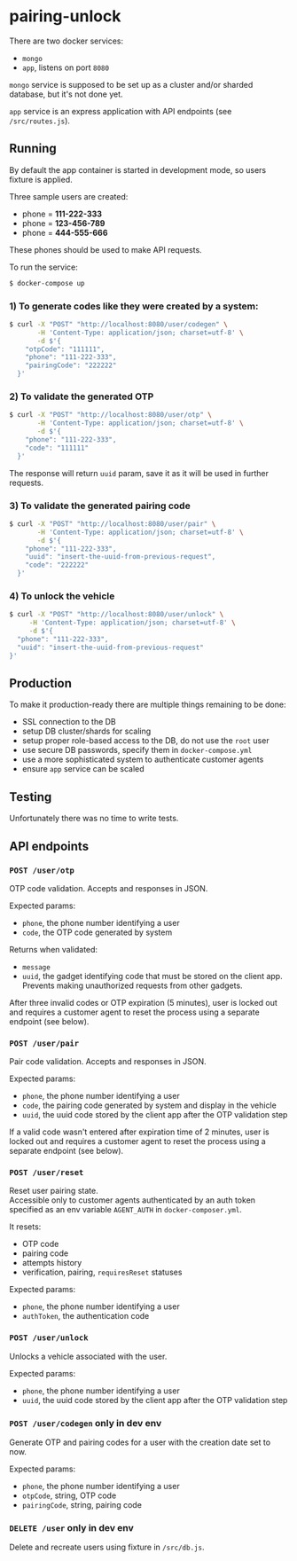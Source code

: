 # pairing-unlock

There are two docker services:
- `mongo`
- `app`, listens on port `8080`

`mongo` service is supposed to be set up as a cluster and/or sharded database, but it's not done yet.

`app` service is an express application with API endpoints (see `/src/routes.js`).

## Running
By default the app container is started in development mode, so users fixture is applied.

Three sample users are created:
- phone = **111-222-333**
- phone = **123-456-789**
- phone = **444-555-666**

These phones should be used to make API requests.

To run the service:

```bash
$ docker-compose up
```

### 1) To generate codes like they were created by a system:

```bash
$ curl -X "POST" "http://localhost:8080/user/codegen" \
       -H 'Content-Type: application/json; charset=utf-8' \
       -d $'{
    "otpCode": "111111",
    "phone": "111-222-333",
    "pairingCode": "222222"
  }'
```

### 2) To validate the generated OTP

```bash
$ curl -X "POST" "http://localhost:8080/user/otp" \
       -H 'Content-Type: application/json; charset=utf-8' \
       -d $'{
    "phone": "111-222-333",
    "code": "111111"
  }'
```

The response will return `uuid` param, save it as it will be used in further requests.

### 3) To validate the generated pairing code

```bash
$ curl -X "POST" "http://localhost:8080/user/pair" \
       -H 'Content-Type: application/json; charset=utf-8' \
       -d $'{
    "phone": "111-222-333",
    "uuid": "insert-the-uuid-from-previous-request",
    "code": "222222"
  }'
```

### 4) To unlock the vehicle

```bash
$ curl -X "POST" "http://localhost:8080/user/unlock" \
     -H 'Content-Type: application/json; charset=utf-8' \
     -d $'{
  "phone": "111-222-333",
  "uuid": "insert-the-uuid-from-previous-request"
}'
```

## Production

To make it production-ready there are multiple things remaining to be done:
- SSL connection to the DB
- setup DB cluster/shards for scaling
- setup proper role-based access to the DB, do not use the `root` user
- use secure DB passwords, specify them in `docker-compose.yml`
- use a more sophisticated system to authenticate customer agents
- ensure `app` service can be scaled

## Testing

Unfortunately there was no time to write tests.

## API endpoints

### `POST /user/otp`
OTP code validation. Accepts and responses in JSON.

Expected params:
- `phone`, the phone number identifying a user
- `code`, the OTP code generated by system

Returns when validated:
- `message`
- `uuid`, the gadget identifying code that must be stored on the client app. Prevents making unauthorized requests from other gadgets.

After three invalid codes or OTP expiration (5 minutes), user is locked out and requires a customer agent to reset the process using a separate endpoint (see below).

### `POST /user/pair`
Pair code validation. Accepts and responses in JSON.

Expected params:
- `phone`, the phone number identifying a user
- `code`, the pairing code generated by system and display in the vehicle
- `uuid`, the uuid code stored by the client app after the OTP validation step

If a valid code wasn't entered after expiration time of 2 minutes, user is locked out and requires a customer agent to reset the process using a separate endpoint (see below).

### `POST /user/reset`
Reset user pairing state.  
Accessible only to customer agents authenticated by an auth token specified as an env variable `AGENT_AUTH` in `docker-composer.yml`.

It resets:
- OTP code
- pairing code
- attempts history
- verification, pairing, `requiresReset` statuses

Expected params:
- `phone`, the phone number identifying a user
- `authToken`, the authentication code

### `POST /user/unlock`
Unlocks a vehicle associated with the user.

Expected params:
- `phone`, the phone number identifying a user
- `uuid`, the uuid code stored by the client app after the OTP validation step

### `POST /user/codegen` **only in dev env**
Generate OTP and pairing codes for a user with the creation date set to now.

Expected params:
- `phone`, the phone number identifying a user
- `otpCode`, string, OTP code
- `pairingCode`, string, pairing code

### `DELETE /user` **only in dev env**
Delete and recreate users using fixture in `/src/db.js`.
